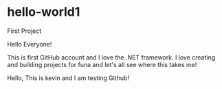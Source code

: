 # hello-world1
First Project


Hello Everyone!

This is first GitHub account and I love the .NET framework. I love creating and building projects for funa and let's all see where this takes me! 


Hello, This is kevin and I am testing Github!
